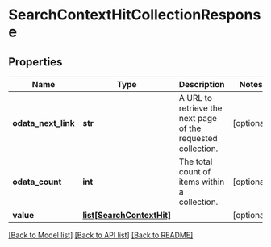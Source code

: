 # SearchContextHitCollectionResponse

## Properties
Name | Type | Description | Notes
------------ | ------------- | ------------- | -------------
**odata_next_link** | **str** | A URL to retrieve the next page of the requested collection. | [optional] 
**odata_count** | **int** | The total count of items within a collection. | [optional] 
**value** | [**list[SearchContextHit]**](SearchContextHit.md) |  | [optional] 

[[Back to Model list]](../README.md#documentation-for-models) [[Back to API list]](../README.md#documentation-for-api-endpoints) [[Back to README]](../README.md)

